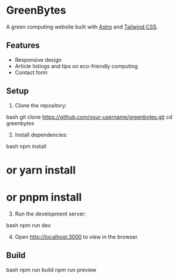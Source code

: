 # GreenBytes

A green computing website built with [Astro](https://astro.build/) and [Tailwind CSS](https://tailwindcss.com/).

## Features

- Responsive design
- Article listings and tips on eco-friendly computing
- Contact form

## Setup

1. Clone the repository:

bash
git clone https://github.com/your-username/greenbytes.git
cd greenbytes

2. Install dependencies:

bash
npm install
# or yarn install
# or pnpm install

3. Run the development server:

bash
npm run dev

4. Open [http://localhost:3000](http://localhost:3000) to view in the browser.

## Build

bash
npm run build
npm run preview
